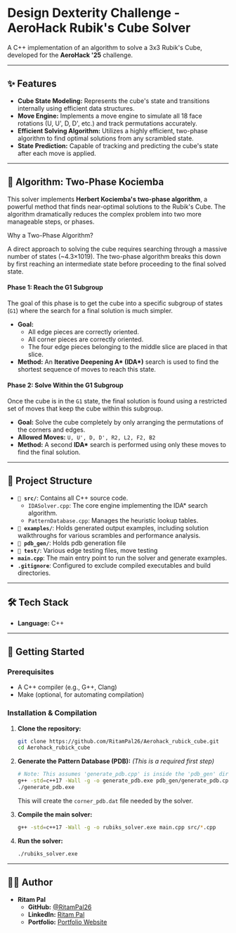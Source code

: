 # Design Dexterity Challenge - AeroHack Rubik's Cube Solver

A C++ implementation of an algorithm to solve a 3x3 Rubik's Cube, developed for the **AeroHack '25** challenge.

---

## ✨ Features

- **Cube State Modeling:** Represents the cube's state and transitions internally using efficient data structures.
- **Move Engine:** Implements a move engine to simulate all 18 face rotations (U, U', D, D', etc.) and track permutations accurately.
- **Efficient Solving Algorithm:** Utilizes a highly efficient, two-phase algorithm to find optimal solutions from any scrambled state.
- **State Prediction:** Capable of tracking and predicting the cube's state after each move is applied.

---

## 🧠 Algorithm: Two-Phase Kociemba

This solver implements **Herbert Kociemba's two-phase algorithm**, a powerful method that finds near-optimal solutions to the Rubik's Cube. The algorithm dramatically reduces the complex problem into two more manageable steps, or phases.

Why a Two-Phase Algorithm?

A direct approach to solving the cube requires searching through a massive number of states (~4.3×1019). The two-phase algorithm breaks this down by first reaching an intermediate state before proceeding to the final solved state.

#### **Phase 1: Reach the G1 Subgroup**

The goal of this phase is to get the cube into a specific subgroup of states (`G1`) where the search for a final solution is much simpler.

- **Goal:**
  - All edge pieces are correctly oriented.
  - All corner pieces are correctly oriented.
  - The four edge pieces belonging to the middle slice are placed in that slice.
- **Method:** An **Iterative Deepening A\* (IDA\*)** search is used to find the shortest sequence of moves to reach this state.

#### **Phase 2: Solve Within the G1 Subgroup**

Once the cube is in the `G1` state, the final solution is found using a restricted set of moves that keep the cube within this subgroup.

- **Goal:** Solve the cube completely by only arranging the permutations of the corners and edges.
- **Allowed Moves:** `U, U', D, D', R2, L2, F2, B2`
- **Method:** A second **IDA\*** search is performed using only these moves to find the final solution.

---

## 📂 Project Structure

- **`📁 src/`**: Contains all C++ source code.
  - `IDASolver.cpp`: The core engine implementing the IDA\* search algorithm.
  - `PatternDatabase.cpp`: Manages the heuristic lookup tables.
- **`📁 examples/`**: Holds generated output examples, including solution walkthroughs for various scrambles and performance analysis.
- **`📁 pdb_gen/`**: Holds pdb generation file
- **`📁 test/`**: Various edge testing files, move testing
- **`main.cpp`**: The main entry point to run the solver and generate examples.
- **`.gitignore`**: Configured to exclude compiled executables and build directories.

---

## 🛠️ Tech Stack

- **Language:** C++

---

## 🚀 Getting Started

### Prerequisites

- A C++ compiler (e.g., G++, Clang)
- Make (optional, for automating compilation)

### Installation & Compilation

1.  **Clone the repository:**

    ```bash
    git clone https://github.com/RitamPal26/Aerohack_rubick_cube.git
    cd Aerohack_rubick_cube
    ```

2.  **Generate the Pattern Database (PDB):** _(This is a required first step)_

    ```bash
    # Note: This assumes 'generate_pdb.cpp' is inside the 'pdb_gen' directory. Adjust if needed.
    g++ -std=c++17 -Wall -g -o generate_pdb.exe pdb_gen/generate_pdb.cpp src/PatternDatabase.cpp src/Cube.cpp
    ./generate_pdb.exe
    ```

    This will create the `corner_pdb.dat` file needed by the solver.

3.  **Compile the main solver:**

    ```bash
    g++ -std=c++17 -Wall -g -o rubiks_solver.exe main.cpp src/*.cpp
    ```

4.  **Run the solver:**

    ```bash
    ./rubiks_solver.exe
    ```

---

## 🧑‍💻 Author

- **Ritam Pal**
  - **GitHub:** [@RitamPal26](https://github.com/RitamPal26)
  - **LinkedIn:** [Ritam Pal](https://www.linkedin.com/in/ritam-pal-124175244/)
  - **Portfolio:** [Portfolio Website](https://new-portfolio-lovat-one.vercel.app/)
